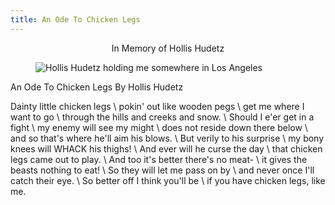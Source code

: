 ```yaml
---
title: An Ode To Chicken Legs
---
```


<p style="text-align:center;">In Memory of Hollis Hudetz</p>

<figure>
  <img src="{{ '/images/hollis.jpg' | absolute_url }}" alt="Hollis Hudetz holding me somewhere in Los Angeles">
</figure>

An Ode To Chicken Legs By Hollis Hudetz

Dainty little chicken legs \\
pokin' out like wooden pegs \\
get me where I want to go \\
through the hills and creeks and snow. \\
Should I e'er get in a fight \\
my enemy will see my might \\
does not reside down there below \\
and so that's where he'll aim his blows. \\
But verily to his surprise \\
my bony knees will WHACK his thighs! \\
And ever will he curse the day \\
that chicken legs came out to play. \\
And too it's better there's no meat- \\
it gives the beasts nothing to eat! \\
So they will let me pass on by \\
and never once I'll catch their eye. \\
So better off I think you'll be \\
if you have chicken legs, like me.
